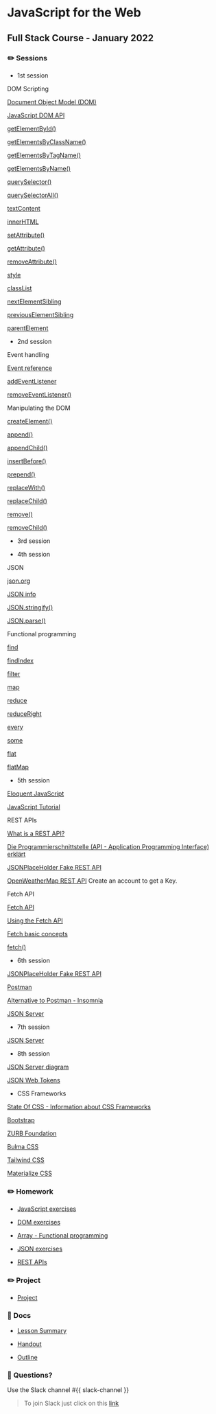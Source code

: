 # JavaScript for the Web
## Full Stack Course - January 2022

### ✏️ Sessions

- 1st session

DOM Scripting

[Document Object Model (DOM)](https://developer.mozilla.org/en-US/docs/Web/API/Document_Object_Model)

[JavaScript DOM API](https://wiki.selfhtml.org/wiki/JavaScript/DOM)


[getElementById()](https://developer.mozilla.org/en-US/docs/Web/API/Document/getElementById)

[getElementsByClassName()](https://developer.mozilla.org/en-US/docs/Web/API/Document/getElementsByClassName)

[getElementsByTagName()](https://developer.mozilla.org/en-US/docs/Web/API/Element/getElementsByTagName)

[getElementsByName()](https://developer.mozilla.org/en-US/docs/Web/API/Document/getElementsByName)


[querySelector()](https://developer.mozilla.org/en-US/docs/Web/API/Document/querySelector)

[querySelectorAll()](https://developer.mozilla.org/en-US/docs/Web/API/Document/querySelectorAll)


[textContent](https://developer.mozilla.org/en-US/docs/Web/API/Node/textContent)

[innerHTML](https://developer.mozilla.org/en-US/docs/Web/API/Element/innerHTML)

[setAttribute()](https://developer.mozilla.org/en-US/docs/Web/API/Element/setAttribute)

[getAttribute()](https://developer.mozilla.org/en-US/docs/Web/API/Element/getAttribute)

[removeAttribute()](https://developer.mozilla.org/en-US/docs/Web/API/Element/removeAttribute)


[style](https://developer.mozilla.org/en-US/docs/Web/API/HTMLElement/style)

[classList](https://developer.mozilla.org/en-US/docs/Web/API/Element/classList)


[nextElementSibling](https://developer.mozilla.org/en-US/docs/Web/API/Element/nextElementSibling)

[previousElementSibling](https://developer.mozilla.org/en-US/docs/Web/API/Element/previousElementSibling)

[parentElement](https://developer.mozilla.org/en-US/docs/Web/API/Node/parentElement)


- 2nd session

Event handling

[Event reference](https://developer.mozilla.org/en-US/docs/Web/Events)

[addEventListener](https://developer.mozilla.org/en-US/docs/Web/API/EventTarget/addEventListener)

[removeEventListener()](https://developer.mozilla.org/en-US/docs/Web/API/EventTarget/removeEventListener)


Manipulating the DOM

[createElement()](https://developer.mozilla.org/en-US/docs/Web/API/Document/createElement)



[append()](https://developer.mozilla.org/en-US/docs/Web/API/Element/append)

[appendChild()](https://developer.mozilla.org/en-US/docs/Web/API/Node/appendChild)

[insertBefore()](https://developer.mozilla.org/en-US/docs/Web/API/Node/insertBefore)

[prepend()](https://developer.mozilla.org/en-US/docs/Web/API/Document/prepend)

[replaceWith()](https://developer.mozilla.org/en-US/docs/Web/API/Element/replaceWith)

[replaceChild()](https://developer.mozilla.org/en-US/docs/Web/API/Node/replaceChild)

[remove()](https://developer.mozilla.org/en-US/docs/Web/API/Element/remove)

[removeChild()](https://developer.mozilla.org/en-US/docs/Web/API/Node/removeChild)

- 3rd session

- 4th session

JSON

[json.org](https://www.json.org/json-en.html)

[JSON info](https://developer.mozilla.org/en-US/docs/Web/JavaScript/Reference/Global_Objects/JSON)

[JSON.stringify()](https://developer.mozilla.org/en-US/docs/Web/JavaScript/Reference/Global_Objects/JSON/stringify)

[JSON.parse()](https://developer.mozilla.org/en-US/docs/Web/JavaScript/Reference/Global_Objects/JSON/parse)


Functional programming

[find](https://developer.mozilla.org/en-US/docs/Web/JavaScript/Reference/Global_Objects/Array/find)

[findIndex](https://developer.mozilla.org/en-US/docs/Web/JavaScript/Reference/Global_Objects/Array/findIndex)

[filter](https://developer.mozilla.org/en-US/docs/Web/JavaScript/Reference/Global_Objects/Array/filter)

[map](https://developer.mozilla.org/en-US/docs/Web/JavaScript/Reference/Global_Objects/Array/map)

[reduce](https://developer.mozilla.org/en-US/docs/Web/JavaScript/Reference/Global_Objects/Array/Reduce)

[reduceRight](https://developer.mozilla.org/en-US/docs/Web/JavaScript/Reference/Global_Objects/Array/reduceRight)

[every](https://developer.mozilla.org/en-US/docs/Web/JavaScript/Reference/Global_Objects/Array/every)

[some](https://developer.mozilla.org/en-US/docs/Web/JavaScript/Reference/Global_Objects/Array/some)

[flat](https://developer.mozilla.org/en-US/docs/Web/JavaScript/Reference/Global_Objects/Array/flat)

[flatMap](https://developer.mozilla.org/en-US/docs/Web/JavaScript/Reference/Global_Objects/Array/flatMap)

- 5th session

[Eloquent JavaScript](https://eloquentjavascript.net/)

[JavaScript Tutorial](https://javascript.info/)

REST APIs

[What is a REST API?](https://www.youtube.com/watch?v=lsMQRaeKNDk)

[Die Programmierschnittstelle (API - Application Programming Interface) erklärt](https://www.wrike.com/de/blog/programmierschnittstelle-api-erklaert/)

[JSONPlaceHolder Fake REST API](https://jsonplaceholder.typicode.com/)

[OpenWeatherMap REST API](https://openweathermap.org/)
Create an account to get a Key.

Fetch API

[Fetch API](https://developer.mozilla.org/en-US/docs/Web/API/Fetch_API)

[Using the Fetch API](https://developer.mozilla.org/en-US/docs/Web/API/Fetch_API/Using_Fetch)

[Fetch basic concepts](https://developer.mozilla.org/en-US/docs/Web/API/Fetch_API/Basic_concepts)

[fetch()](https://developer.mozilla.org/en-US/docs/Web/API/fetch)

- 6th session

[JSONPlaceHolder Fake REST API](https://jsonplaceholder.typicode.com/)

[Postman](https://www.postman.com/)

[Alternative to Postman - Insomnia](https://insomnia.rest/)

[JSON Server](https://www.npmjs.com/package/json-server)

- 7th session

[JSON Server](https://github.com/typicode/json-server)

- 8th session

[JSON Server diagram](https://github.com/hamburgcodingschool/fullstack-2022-1_jsw/tree/main/docs/json-server-diagram.png)

[JSON Web Tokens](https://jwt.io)

- CSS Frameworks

[State Of CSS - Information about CSS Frameworks](https://2021.stateofcss.com/en-US/technologies/css-frameworks)

[Bootstrap](https://getbootstrap.com/)

[ZURB Foundation](https://get.foundation/)

[Bulma CSS](https://bulma.io/)

[Tailwind CSS](https://tailwindcss.com/)

[Materialize CSS](https://materializecss.com/)

### ✏️ Homework

- [JavaScript exercises](https://github.com/hamburgcodingschool/fullstack-2022-1_jsw/blob/main/homework/JavaScript_exercises)

- [DOM exercises](https://github.com/hamburgcodingschool/fullstack-2022-1_jsw/blob/main/homework/DOM_exercises.md)

- [Array - Functional programming](https://github.com/hamburgcodingschool/fullstack-2022-1_jsw/blob/main/homework/Array_functional_exercises.md)

- [JSON exercises](https://github.com/hamburgcodingschool/fullstack-2022-1_jsw/blob/main/homework/JSON_exercises.md)

- [REST APIs](https://github.com/hamburgcodingschool/fullstack-2022-1_jsw/blob/main/homework/RESTAPI_exercises.md)

### ✏️ Project

- [Project](https://github.com/hamburgcodingschool/fullstack-2022-1_jsw/tree/main/project/project.md)

### 📄 Docs

- [Lesson Summary](https://...)

- [Handout](https://...)

- [Outline](https://...)


### 🤔 Questions?

Use the Slack channel #{{ slack-channel }}

> To join Slack just click on this [link](https://hamburgcodingschool.slack.com/join/shared_invite/enQtMjczNDI3OTE4NzIwLTE2ZmNkNDk5YTg3MDFlOTY2ZmU2YzU5YTU4MTNhNDg4MTRhNTMwYzFiNTdlOTdhYzllYzg5YmVkYzljNWExY2U#/)
